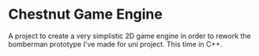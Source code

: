 # Chestnut Game Engine

A project to create a very simplistic 2D game engine in order to rework the bomberman prototype I've made for uni project. This time in C++.
